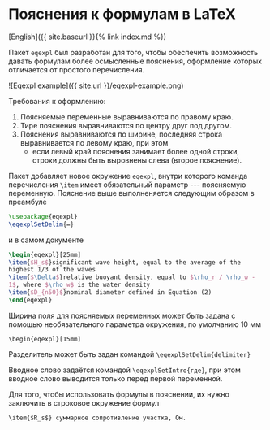 Пояснения к формулам в LaTeX
========

[English]({{ site.baseurl }}{% link index.md %})

Пакет `eqexpl` был разработан для того, чтобы обеспечить возможность
давать формулам более осмысленные пояснения, оформление которых
отличается от простого перечисления.

![Eqexpl example]({{ site.url }}/eqexpl-example.png)

Требования к оформлению:
1. Поясняемые переменные выравниваются по правому краю.
2. Тире пояснения выравниваются по центру друг под другом.
3. Пояснения выравниваются по ширине, последняя строка выравнивается
   по левому краю, при этом
   - если левый край пояснения занимает более одной строки, строки
     должны быть выровнены слева (второе пояснение).

Пакет добавляет новое окружение `eqexpl`, внутри которого команда
перечисления `\item` имеет обязательный параметр --- поясняемую
переменную.  Пояснение выше выполненяется следующим образом в
преамбуле

```latex
\usepackage{eqexpl}
\eqexplSetDelim{=}
```

и в самом документе

```latex
\begin{eqexpl}[25mm]
\item{$H_s$}significant wave height, equal to the average of the
highest 1/3 of the waves
\item{$\Delta$}relative buoyant density, equal to $\rho_r / \rho_w -
1$, where $\rho_w$ is the water density
\item{$D_{n50}$}nominal diameter defined in Equation (2)
\end{eqexpl}
```

Ширина поля для поясняемых переменных может быть задана с помощью
необязательного параметра окружения, по умолчанию 10 мм

    \begin{eqexpl}[15mm]

Разделитель может быть задан командой `\eqexplSetDelim{delimiter}`

Вводное слово задаётся командой `\eqexplSetIntro{где}`, при этом
вводное слово выводится только перед первой переменной.

Для того, чтобы использовать формулы в пояснении, их нужно заключить в
строковое окружение формул

    \item{$R_s$} суммарное сопротивление участка, Ом.
